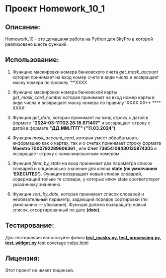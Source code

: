 # Проект Homework_10_1

## Описание:

Homework_10 - это домашняя работа на Python для SkyPro в которой реализовано шесть функций.

## Использование:
1. Функцию маскировки номера банковского счета *get_mask_account* которая принимает на вход номер счета в виде числа и возвращает маску номера по правилу 
'**XXXX
2. Функцию маскировки номера банковской карты *get_mask_card_number* которая принимает на вход номер карты в виде числа и возвращает маску номера по правилу 
'XXXX XX** **** XXXX'
3. Функция *get_date*, которая принимает на вход строку с датой в формате **"2024-03-11T02:26:18.671407"** и возвращает строку с датой в формате 
**"ДД.ММ.ГГГГ" ("11.03.2024")**

4. Функция *mask_account_card*, которая умеет обрабатывать информацию как о картах, так и о счетах принимает строку формата **Maestro 7000792289606361**
, или **Счет 73654108430135874305** и возвращает строку с замаскированным номером  .
5. Функция *filter_by_state* на вход принимает два параметра список словарей и опционально значение для ключа 
**state (по умолчанию 'EXECUTED')**. Функция возвращает новый список словарей, содержащий только те словари, у которых ключ 
state соответствует указанному значению.
6. Функция *sort_by_date*, которая принимает список словарей и необязательный параметр, задающий порядок сортировки 
(по умолчанию — убывание). Функция должна возвращать новый список, отсортированный по дате **(date)**.

## Тестирование:
Для тестироваия используйте файлы **[test_masks.py](tests%2Ftest_masks.py), [test_processing.py](tests%2Ftest_processing.py), [test_widget.py](tests%2Ftest_widget.py)** test coverage [index.html](htmlcov%2Findex.html)

## Лицензия:

Этот проект не имеет лицензий.
